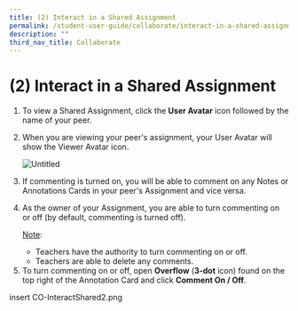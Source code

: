 ```yaml
---
title: (2) Interact in a Shared Assignment
permalink: /student-user-guide/collaborate/interact-in-a-shared-assignment/
description: ""
third_nav_title: Collaborate
---
```

<h1 id="-2-interact-in-a-shared-assignment-"><strong>(2) Interact in a Shared Assignment</strong></h1>
<ol>
<li>To view a Shared Assignment, click the <strong>User Avatar</strong> icon followed by the name of your peer.</li>
<li><p>When you are viewing your peer's assignment, your User Avatar will show the Viewer Avatar icon.</p>
<p> <img alt="Untitled" src="https://s3-us-west-2.amazonaws.com/secure.notion-static.com/f09713f7-9f12-4d17-8358-771d8c61d88f/Untitled.png"></p>
</li>
<li><p>If commenting is turned on, you will be able to comment on any Notes or Annotations Cards in your peer's Assignment and vice versa.</p>
</li>
<li><p>As the owner of your Assignment, you are able to turn commenting on or off (by default, commenting is turned off).</p>
	<p> <u>Note</u>:</p>
<ul>
<li>Teachers have the authority to turn commenting on or off.</li>
<li>Teachers are able to delete any comments.</li>
</ul>
</li>
<li>To turn commenting on or off, open <strong>Overflow</strong> (<strong>3-dot</strong> icon) found on the top right of the Annotation Card and click <strong>Comment On / Off</strong>.</li>
</ol>
insert CO-InteractShared2.png